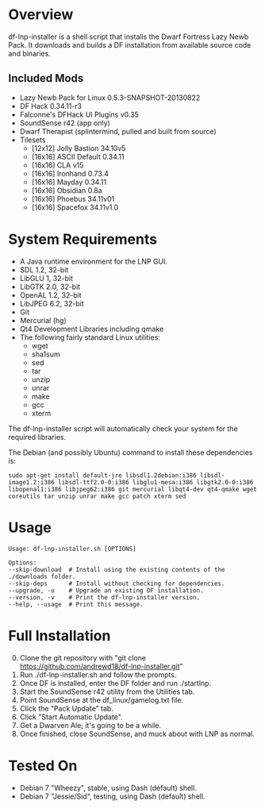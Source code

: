 Overview
========

df-lnp-installer is a shell script that installs the Dwarf Fortress Lazy Newb Pack. It downloads and builds a DF installation from available source code and binaries.

Included Mods
-------------

* Lazy Newb Pack for Linux 0.5.3-SNAPSHOT-20130822
* DF Hack 0.34.11-r3
* Falconne's DFHack UI Plugins v0.35
* SoundSense r42 (app only)
* Dwarf Therapist (splintermind, pulled and built from source)
* Tilesets
  - [12x12] Jolly Bastion 34.10v5
  - [16x16] ASCII Default 0.34.11
  - [16x16] CLA v15
  - [16x16] Ironhand 0.73.4
  - [16x16] Mayday 0.34.11
  - [16x16] Obsidian 0.8a
  - [16x16] Phoebus 34.11v01
  - [16x16] Spacefox 34.11v1.0


System Requirements
===================

* A Java runtime environment for the LNP GUI.
* SDL 1.2, 32-bit
* LibGLU 1, 32-bit
* LibGTK 2.0, 32-bit
* OpenAL 1.2, 32-bit
* LibJPEG 6.2, 32-bit
* Git
* Mercurial (hg)
* Qt4 Development Libraries including qmake
* The following fairly standard Linux utilities:
  - wget
  - sha1sum
  - sed
  - tar
  - unzip
  - unrar
  - make
  - gcc
  - xterm

The df-lnp-installer script will automatically check your system for the required libraries.

The Debian (and possibly Ubuntu) command to install these dependencies is: 
```
sudo apt-get install default-jre libsdl1.2debian:i386 libsdl-image1.2:i386 libsdl-ttf2.0-0:i386 libglu1-mesa:i386 libgtk2.0-0:i386 libopenal1:i386 libjpeg62:i386 git mercurial libqt4-dev qt4-qmake wget coreutils tar unzip unrar make gcc patch xterm sed
```

Usage
=====

```
Usage: df-lnp-installer.sh [OPTIONS]

Options:
--skip-download  # Install using the existing contents of the ./downloads folder.
--skip-deps      # Install without checking for dependencies.
--upgrade, -u    # Upgrade an existing DF installation.
--version, -v    # Print the df-lnp-installer version.
--help, --usage  # Print this message.
```

Full Installation
=================

0. Clone the git repository with "git clone https://github.com/andrewd18/df-lnp-installer.git"
1. Run ./df-lnp-installer.sh and follow the prompts.
2. Once DF is installed, enter the DF folder and run ./startlnp.
3. Start the SoundSense r42 utility from the Utilities tab.
4. Point SoundSense at the df_linux/gamelog.txt file.
5. Click the "Pack Update" tab.
6. Click "Start Automatic Update".
7. Get a Dwarven Ale; it's going to be a while.
8. Once finished, close SoundSense, and muck about with LNP as normal.

Tested On
=========

* Debian 7 "Wheezy", stable, using Dash (default) shell.
* Debian 7 "Jessie/Sid", testing, using Dash (default) shell.
